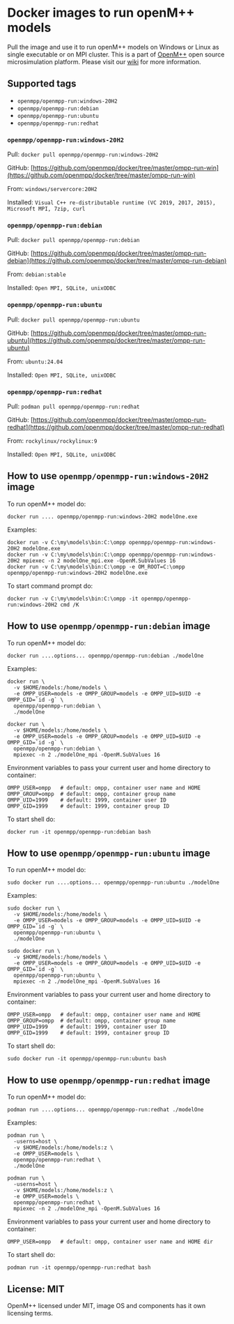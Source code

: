 # Docker images to run openM++ models

Pull the image and use it to run openM++ models on Windows or Linux as single executable or on MPI cluster.
This is a part of [OpenM++](http://www.openmpp.org/) open source microsimulation platform.
Please visit our [wiki](https://github.com/openmpp/openmpp.github.io/wiki) for more information.

## Supported tags

- `openmpp/openmpp-run:windows-20H2`
- `openmpp/openmpp-run:debian`
- `openmpp/openmpp-run:ubuntu`
- `openmpp/openmpp-run:redhat`

### `openmpp/openmpp-run:windows-20H2`

Pull: `docker pull openmpp/openmpp-run:windows-20H2`

GitHub: [https://github.com/openmpp/docker/tree/master/ompp-run-win](https://github.com/openmpp/docker/tree/master/ompp-run-win)

From: `windows/servercore:20H2`

Installed: `Visual C++ re-distributable runtime (VC 2019, 2017, 2015), Microsoft MPI, 7zip, curl`

### `openmpp/openmpp-run:debian`

Pull: `docker pull openmpp/openmpp-run:debian`

GitHub: [https://github.com/openmpp/docker/tree/master/ompp-run-debian](https://github.com/openmpp/docker/tree/master/ompp-run-debian)

From: `debian:stable`

Installed: `Open MPI, SQLite, unixODBC`

### `openmpp/openmpp-run:ubuntu`

Pull: `docker pull openmpp/openmpp-run:ubuntu`

GitHub: [https://github.com/openmpp/docker/tree/master/ompp-run-ubuntu](https://github.com/openmpp/docker/tree/master/ompp-run-ubuntu)

From: `ubuntu:24.04`

Installed: `Open MPI, SQLite, unixODBC`

### `openmpp/openmpp-run:redhat`

Pull: `podman pull openmpp/openmpp-run:redhat`

GitHub: [https://github.com/openmpp/docker/tree/master/ompp-run-redhat](https://github.com/openmpp/docker/tree/master/ompp-run-redhat)

From: `rockylinux/rockylinux:9`

Installed: `Open MPI, SQLite, unixODBC`

## How to use `openmpp/openmpp-run:windows-20H2` image

To run openM++ model do:
```
docker run .... openmpp/openmpp-run:windows-20H2 modelOne.exe
```

Examples:
```
docker run -v C:\my\models\bin:C:\ompp openmpp/openmpp-run:windows-20H2 modelOne.exe
docker run -v C:\my\models\bin:C:\ompp openmpp/openmpp-run:windows-20H2 mpiexec -n 2 modelOne_mpi.exe -OpenM.SubValues 16
docker run -v C:\my\models\bin:C:\ompp -e OM_ROOT=C:\ompp openmpp/openmpp-run:windows-20H2 modelOne.exe
```
  
To start command prompt do:
```
docker run -v C:\my\models\bin:C:\ompp -it openmpp/openmpp-run:windows-20H2 cmd /K
```

## How to use `openmpp/openmpp-run:debian` image

To run openM++ model do:
```
docker run ....options... openmpp/openmpp-run:debian ./modelOne
```

Examples:
```
docker run \
  -v $HOME/models:/home/models \
  -e OMPP_USER=models -e OMPP_GROUP=models -e OMPP_UID=$UID -e OMPP_GID=`id -g` \
  openmpp/openmpp-run:debian \
  ./modelOne

docker run \
  -v $HOME/models:/home/models \
  -e OMPP_USER=models -e OMPP_GROUP=models -e OMPP_UID=$UID -e OMPP_GID=`id -g` \
  openmpp/openmpp-run:debian \
  mpiexec -n 2 ./modelOne_mpi -OpenM.SubValues 16
```

Environment variables to pass your current user and home directory to container:
```
OMPP_USER=ompp   # default: ompp, container user name and HOME
OMPP_GROUP=ompp  # default: ompp, container group name
OMPP_UID=1999    # default: 1999, container user ID
OMPP_GID=1999    # default: 1999, container group ID
```

To start shell do:
```
docker run -it openmpp/openmpp-run:debian bash
```

## How to use `openmpp/openmpp-run:ubuntu` image

To run openM++ model do:
```
sudo docker run ....options... openmpp/openmpp-run:ubuntu ./modelOne
```

Examples:
```
sudo docker run \
  -v $HOME/models:/home/models \
  -e OMPP_USER=models -e OMPP_GROUP=models -e OMPP_UID=$UID -e OMPP_GID=`id -g` \
  openmpp/openmpp-run:ubuntu \
  ./modelOne

sudo docker run \
  -v $HOME/models:/home/models \
  -e OMPP_USER=models -e OMPP_GROUP=models -e OMPP_UID=$UID -e OMPP_GID=`id -g` \
  openmpp/openmpp-run:ubuntu \
  mpiexec -n 2 ./modelOne_mpi -OpenM.SubValues 16
```

Environment variables to pass your current user and home directory to container:
```
OMPP_USER=ompp   # default: ompp, container user name and HOME
OMPP_GROUP=ompp  # default: ompp, container group name
OMPP_UID=1999    # default: 1999, container user ID
OMPP_GID=1999    # default: 1999, container group ID
```

To start shell do:
```
sudo docker run -it openmpp/openmpp-run:ubuntu bash
```

## How to use `openmpp/openmpp-run:redhat` image

To run openM++ model do:
```
podman run ....options... openmpp/openmpp-run:redhat ./modelOne
```

Examples:
```
podman run \
  -userns=host \
  -v $HOME/models:/home/models:z \
  -e OMPP_USER=models \
  openmpp/openmpp-run:redhat \
  ./modelOne

podman run \
  -userns=host \
  -v $HOME/models:/home/models:z \
  -e OMPP_USER=models \
  openmpp/openmpp-run:redhat \
  mpiexec -n 2 ./modelOne_mpi -OpenM.SubValues 16
```

Environment variables to pass your current user and home directory to container:
```
OMPP_USER=ompp   # default: ompp, container user name and HOME dir
```

To start shell do:
```
podman run -it openmpp/openmpp-run:redhat bash
```

## License: MIT

OpenM++ licensed under MIT, image OS and components has it own licensing terms.
